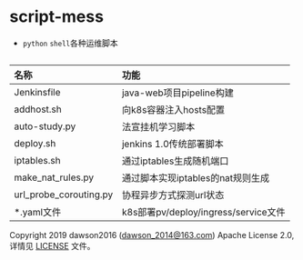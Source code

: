 # script-mess
- `python` `shell`各种运维脚本
##
|名称|功能|
|:-|:-|
|Jenkinsfile|java-web项目pipeline构建|
|addhost.sh	|向k8s容器注入hosts配置|
|auto-study.py|法宣挂机学习脚本|
|deploy.sh|jenkins 1.0传统部署脚本|
|iptables.sh|通过iptables生成随机端口|
|make_nat_rules.py|通过脚本实现iptables的nat规则生成|
|url_probe_corouting.py|协程异步方式探测url状态|
|\*.yaml文件|k8s部署pv/deploy/ingress/service文件|

Copyright 2019 dawson2016 (dawson_2014@163.com) Apache License 2.0, 详情见 [LICENSE](docs/mixes/LICENSE) 文件。
